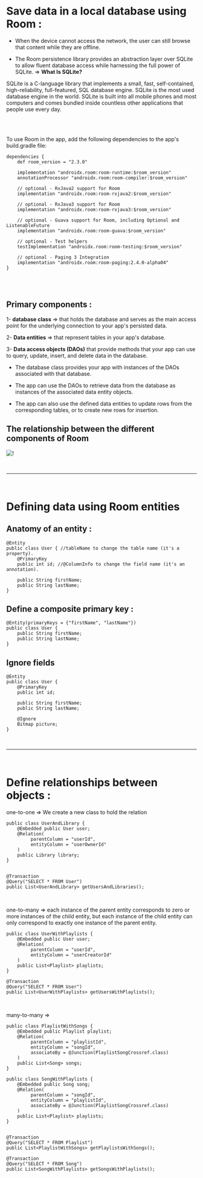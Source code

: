 # Save data in a local database using Room :

- When the device cannot access the network, the user can still browse that content while they are offline.

- The Room persistence library provides an abstraction layer over SQLite to allow fluent database access while harnessing the full power of SQLite. => **What Is SQLite?**

SQLite is a C-language library that implements a small, fast, self-contained, high-reliability, full-featured, SQL database engine. SQLite is the most used database engine in the world. SQLite is built into all mobile phones and most computers and comes bundled inside countless other applications that people use every day.

<br>
<br>

To use Room in the app, add the following dependencies to the app's build.gradle file:

```
dependencies {
    def room_version = "2.3.0"

    implementation "androidx.room:room-runtime:$room_version"
    annotationProcessor "androidx.room:room-compiler:$room_version"

    // optional - RxJava2 support for Room
    implementation "androidx.room:room-rxjava2:$room_version"

    // optional - RxJava3 support for Room
    implementation "androidx.room:room-rxjava3:$room_version"

    // optional - Guava support for Room, including Optional and ListenableFuture
    implementation "androidx.room:room-guava:$room_version"

    // optional - Test helpers
    testImplementation "androidx.room:room-testing:$room_version"

    // optional - Paging 3 Integration
    implementation "androidx.room:room-paging:2.4.0-alpha04"
}

```

<br>
<br>

## Primary components :

1- **database class** => that holds the database and serves as the main access point for the underlying connection to your app's persisted data.

2- **Data entities** => that represent tables in your app's database.

3- **Data access objects (DAOs)** that provide methods that your app can use to query, update, insert, and delete data in the database.


- The database class provides your app with instances of the DAOs associated with that database.

- The app can use the DAOs to retrieve data from the database as instances of the associated data entity objects.

- The app can also use the defined data entities to update rows from the corresponding tables, or to create new rows for insertion.


## The relationship between the different components of Room

![!](https://developer.android.com/images/training/data-storage/room_architecture.png)


<br>
<hr>
<br>

# Defining data using Room entities 

## Anatomy of an entity :

```
@Entity
public class User { //tableName to change the table name (it's a property).
    @PrimaryKey
    public int id; //@ColumnInfo to change the field name (it's an annotation).

    public String firstName;
    public String lastName;
}
```

## Define a composite primary key : 

```
@Entity(primaryKeys = {"firstName", "lastName"})
public class User {
    public String firstName;
    public String lastName;
}

```

## Ignore fields

```
@Entity
public class User {
    @PrimaryKey
    public int id;

    public String firstName;
    public String lastName;

    @Ignore
    Bitmap picture;
}

```

<br>
<hr>
<br>


# Define relationships between objects :


one-to-one => We create a new class to hold the relation

```
public class UserAndLibrary {
    @Embedded public User user;
    @Relation(
         parentColumn = "userId",
         entityColumn = "userOwnerId"
    )
    public Library library;
}


@Transaction
@Query("SELECT * FROM User")
public List<UserAndLibrary> getUsersAndLibraries();

```

<br>

one-to-many => each instance of the parent entity corresponds to zero or more instances of the child entity, but each instance of the child entity can only correspond to exactly one instance of the parent entity.

```
public class UserWithPlaylists {
    @Embedded public User user;
    @Relation(
         parentColumn = "userId",
         entityColumn = "userCreatorId"
    )
    public List<Playlist> playlists;
}

@Transaction
@Query("SELECT * FROM User")
public List<UserWithPlaylists> getUsersWithPlaylists();
```

<br>

many-to-many => 

```
public class PlaylistWithSongs {
    @Embedded public Playlist playlist;
    @Relation(
         parentColumn = "playlistId",
         entityColumn = "songId",
         associateBy = @Junction(PlaylistSongCrossref.class)
    )
    public List<Song> songs;
}

public class SongWithPlaylists {
    @Embedded public Song song;
    @Relation(
         parentColumn = "songId",
         entityColumn = "playlistId",
         associateBy = @Junction(PlaylistSongCrossref.class)
    )
    public List<Playlist> playlists;
}


@Transaction
@Query("SELECT * FROM Playlist")
public List<PlaylistWithSongs> getPlaylistsWithSongs();

@Transaction
@Query("SELECT * FROM Song")
public List<SongWithPlaylists> getSongsWithPlaylists();

```

